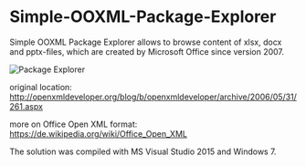 # Simple-OOXML-Package-Explorer
Simple OOXML Package Explorer allows to browse content of xlsx, docx and pptx-files, 
which are created by Microsoft Office since version 2007.

![Package Explorer](https://github.com/ezeh2/PackageExplorer.png)

original location:
http://openxmldeveloper.org/blog/b/openxmldeveloper/archive/2006/05/31/261.aspx

more on Office Open XML format: 
https://de.wikipedia.org/wiki/Office_Open_XML

The solution was compiled with MS Visual Studio 2015 and Windows 7.

